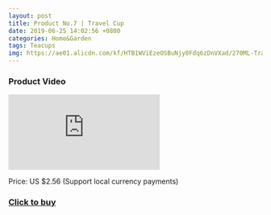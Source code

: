 ```yaml
---
layout: post
title: Product No.7 | Travel Cup
date: 2019-06-25 14:02:56 +0800
categories: Home&Garden
tags: Teacups
img: https://ae01.alicdn.com/kf/HTB1WViEzeOSBuNjy0Fdq6zDnVXad/270ML-Travel-Cup-Stainless-Steel-Silicone-Retractable-Folding-cups-Telescopic-Collapsible-Coffee-Cups-Outdoor-Sport-Water.jpg_220x220xz.jpg
---
```


### Product Video
<iframe src="https://www.youtube.com/embed/IfiZRhWpYss" scrolling="no" border="0" frameborder="no" framespacing="0" allowfullscreen="true"> </iframe>

Price: US $2.56 (Support local currency payments)
### <a href="http://s.click.aliexpress.com/e/bNBWzzkc">Click to buy</a>
